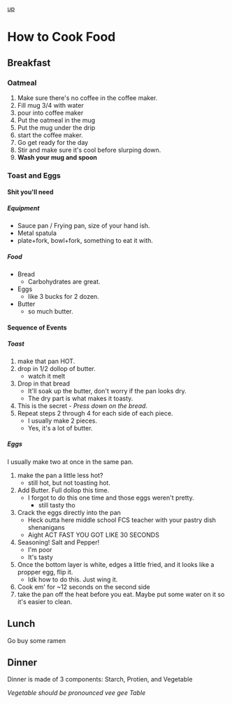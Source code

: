 [up](../../index.md)

# How to Cook Food

## Breakfast

### Oatmeal

1. Make sure there's no coffee in the coffee maker.
1. Fill mug 3/4 with water
2. pour into coffee maker
1. Put the oatmeal in the mug
3. Put the mug under the drip
11. start the coffee maker.
8. Go get ready for the day
8. Stir and make sure it's cool before slurping down.
9. **Wash your mug and spoon**

### Toast and Eggs

#### Shit you'll need

##### Equipment

- Sauce pan / Frying pan, size of your hand ish.
- Metal spatula
- plate+fork, bowl+fork, something to eat it with.

##### Food

- Bread
	- Carbohydrates are great.
- Eggs
	- like 3 bucks for 2 dozen.
- Butter
	- so much butter.

#### Sequence of Events

##### Toast

1. make that pan HOT.
2. drop in 1/2 dollop of butter.
	- watch it melt
3. Drop in that bread
	- It'll soak up the butter, don't worry if the pan looks dry.
	- The dry part is what makes it toasty.
4. This is the secret - *Press down on the bread*.
5. Repeat steps 2 through 4 for each side of each piece.
	- I usually make 2 pieces.
	- Yes, it's a lot of butter.

##### Eggs

I usually make two at once in the same pan.

1. make the pan a little less hot?
	- still hot, but not toasting hot.
2. Add Butter. Full dollop this time.
	- I forgot to do this one time and those eggs weren't pretty.
		- still tasty tho
3. Crack the eggs directly into the pan
	- Heck outta here middle school FCS teacher with your pastry dish shenanigans
	- Aight ACT FAST YOU GOT LIKE 30 SECONDS
4. Seasoning! Salt and Pepper!
	- I'm poor
	- It's tasty
5. Once the bottom layer is white, edges a little fried, and it looks like a propper egg, flip it.
	- Idk how to do this. Just wing it.
6. Cook em' for ~12 seconds on the second side
7. take the pan off the heat before you eat. Maybe put some water on it so it's easier to clean.

## Lunch

Go buy some ramen

## Dinner

Dinner is made of 3 components: Starch, Protien, and Vegetable

*Vegetable should be pronounced vee gee Table*
